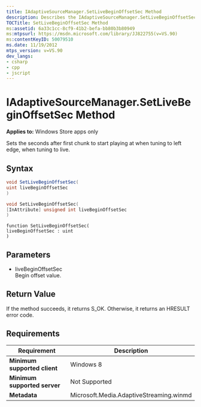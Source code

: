 ```yaml
---
title: IAdaptiveSourceManager.SetLiveBeginOffsetSec Method
description: Describes the IAdaptiveSourceManager.SetLiveBeginOffsetSec method and provides the method's syntax, parameters, return value, and requirements.
TOCTitle: SetLiveBeginOffsetSec Method
ms:assetid: 6a33c1cc-8cf9-41b2-befa-bb80b3b80949
ms:mtpsurl: https://msdn.microsoft.com/library/JJ822755(v=VS.90)
ms:contentKeyID: 50079510
ms.date: 11/19/2012
mtps_version: v=VS.90
dev_langs:
- csharp
- cpp
- jscript
---
```


# IAdaptiveSourceManager.SetLiveBeginOffsetSec Method

**Applies to:** Windows Store apps only

Sets the seconds after first chunk to start playing at when tuning to left edge, when tuning to live.

## Syntax

```csharp
void SetLiveBeginOffsetSec(
uint liveBeginOffsetSec
)
```

```cpp
void SetLiveBeginOffsetSec(
[InAttribute] unsigned int liveBeginOffsetSec
)
```

```jscript
function SetLiveBeginOffsetSec(
liveBeginOffsetSec : uint
)
```

## Parameters

  - liveBeginOffsetSec  
    Begin offset value.

## Return Value

If the method succeeds, it returns S\_OK. Otherwise, it returns an HRESULT error code.

## Requirements

|Requirement|Description|
|--- |--- |
|**Minimum supported client**|Windows 8|
|**Minimum supported server**|Not Supported|
|**Metadata**|Microsoft.Media.AdaptiveStreaming.winmd|
